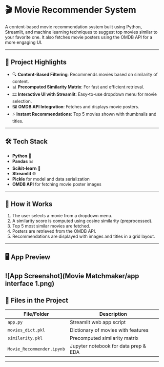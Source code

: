 # 🎬 Movie Recommender System

A content-based movie recommendation system built using Python, Streamlit, and machine learning techniques to suggest top movies similar to your favorite one. It also fetches movie posters using the OMDB API for a more engaging UI.

---

## 🚀 Project Highlights

- 🔍 **Content-Based Filtering**: Recommends movies based on similarity of content.
- 📊 **Precomputed Similarity Matrix**: For fast and efficient retrieval.
- 🎞️ **Interactive UI with Streamlit**: Easy-to-use dropdown menu for movie selection.
- 🖼️ **OMDB API Integration**: Fetches and displays movie posters.
- ⚡ **Instant Recommendations**: Top 5 movies shown with thumbnails and titles.

---

## 🛠️ Tech Stack

- **Python** 🐍
- **Pandas** 📊
- **Scikit-learn** 🤖
- **Streamlit** 🌐
- **Pickle** for model and data serialization
- **OMDB API** for fetching movie poster images

---

## 🧠 How it Works

1. The user selects a movie from a dropdown menu.
2. A similarity score is computed using cosine similarity (preprocessed).
3. Top 5 most similar movies are fetched.
4. Posters are retrieved from the OMDB API.
5. Recommendations are displayed with images and titles in a grid layout.

---

## 🖥️ App Preview

![App Screenshot](Movie Matchmaker/app interface 1.png)
---

## 🧾 Files in the Project

| File/Folder         | Description                           |
|---------------------|---------------------------------------|
| `app.py`            | Streamlit web app script              |
| `movies_dict.pkl`   | Dictionary of movies with features    |
| `similarity.pkl`    | Precomputed similarity matrix         |
| `Movie_Recommender.ipynb` | Jupyter notebook for data prep & EDA |

---



